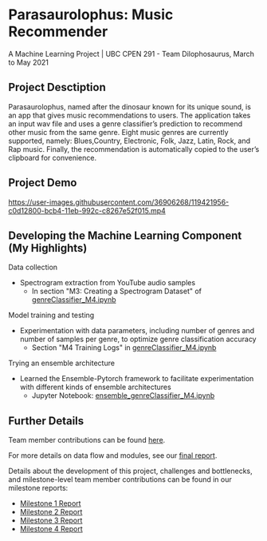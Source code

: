 
# Parasaurolophus: Music Recommender
A Machine Learning Project | UBC CPEN 291 - Team Dilophosaurus, March to May 2021

## Project Desctiption
Parasaurolophus, named after the dinosaur known for its unique sound, is an app that gives music recommendations to users. The application takes an input wav file and uses a genre classifier’s prediction to recommend other music from the same genre. Eight music genres are currently supported, namely: Blues,Country, Electronic, Folk, Jazz, Latin, Rock, and Rap music. Finally, the recommendation is automatically copied to the user’s clipboard for convenience. 

## Project Demo

https://user-images.githubusercontent.com/36906268/119421956-c0d12800-bcb4-11eb-992c-c8267e52f015.mp4

## Developing the Machine Learning Component (My Highlights)
Data collection 
- Spectrogram extraction from YouTube audio samples
    - In section "M3: Creating a Spectrogram Dataset" of [genreClassifier_M4.ipynb](https://github.com/Aswin-SaiSubramanian/Music-Recommender/blob/main/genre_classifier_development/genreClassifier_M4.ipynb)

Model training and testing
- Experimentation with data parameters, including number of genres and number of samples per genre, to optimize genre classification accuracy
    - Section "M4 Training Logs" in [genreClassifier_M4.ipynb](https://github.com/Aswin-SaiSubramanian/Music-Recommender/blob/main/genre_classifier_development/genreClassifier_M4.ipynb)

Trying an ensemble architecture
- Learned the Ensemble-Pytorch framework to facilitate experimentation with different kinds of ensemble architectures
    - Jupyter Notebook: [ensemble_genreClassifier_M4.ipynb](https://github.com/Aswin-SaiSubramanian/Music-Recommender/blob/main/genre_classifier_development/ensemble_genreClassifier_M4.ipynb)
     

## Further Details
Team member contributions can be found [here](https://github.com/Aswin-SaiSubramanian/Music-Recommender/blob/main/AUTHORS.md). 

For more details on data flow and modules, see our [final report](https://github.com/Aswin-SaiSubramanian/Music-Recommender/blob/main/CPEN%20291%20Project%20Final%20Report.pdf).

Details about the development of this project, challenges and bottlenecks, and milestone-level team member contributions can be found in our milestone reports:
- [Milestone 1 Report](https://github.com/Aswin-SaiSubramanian/Music-Recommender/blob/main/reports/M1/Team%20Dilphosaurus%20-%20Milestone%201%20Report.pdf)
- [Milestone 2 Report](https://github.com/Aswin-SaiSubramanian/Music-Recommender/blob/main/reports/M2/Team%20Dilphosaurus%20-%20Milestone%202%20Report.pdf)
- [Milestone 3 Report](https://github.com/Aswin-SaiSubramanian/Music-Recommender/blob/main/reports/M3/Team%20Dilphosaurus%20-%20Milestone%203%20Report.pdf)
- [Milestone 4 Report](https://github.com/Aswin-SaiSubramanian/Music-Recommender/blob/main/reports/M4/Team%20Dilphosaurus%20-%20Milestone%204%20Report.pdf)










